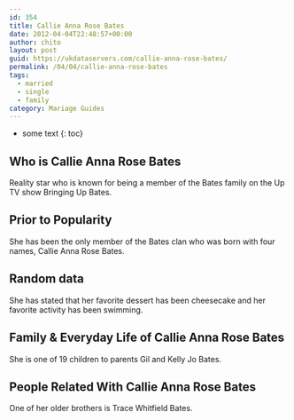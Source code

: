 ```yaml
---
id: 354
title: Callie Anna Rose Bates
date: 2012-04-04T22:48:57+00:00
author: chito
layout: post
guid: https://ukdataservers.com/callie-anna-rose-bates/
permalink: /04/04/callie-anna-rose-bates  
tags:
  - married
  - single
  - family
category: Mariage Guides
---
```


* some text
{: toc}


## Who is  Callie Anna Rose Bates
                  
                  
                  
Reality star who is known for being a member of the Bates family on the Up TV show Bringing Up Bates.
                  
                
                
                
## Prior to Popularity 
                  
                  
                  
She has been the only member of the Bates clan who was born with four names, Callie Anna Rose Bates.
                  
                
                
                
## Random data 
                  
                  
                  
She has stated that her favorite dessert has been cheesecake and her favorite activity has been swimming.
                  
                
                
                
## Family & Everyday Life of Callie Anna Rose Bates
                  
                  
                  
She is one of 19 children to parents Gil and Kelly Jo Bates.
                  
                
                
                
## People Related With  Callie Anna Rose Bates
                  
                  
                  
One of her older brothers is Trace Whitfield Bates.
                  
                
              
            
          
          
          
    
    
  

